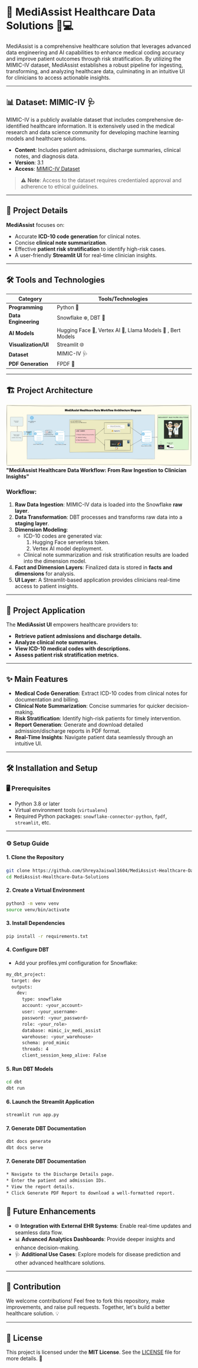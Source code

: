 # 🌟  MediAssist Healthcare Data Solutions 🏥💻

MediAssist is a comprehensive healthcare solution that leverages advanced data engineering and AI capabilities to enhance medical coding accuracy and improve patient outcomes through risk stratification. By utilizing the MIMIC-IV dataset, MediAssist establishes a robust pipeline for ingesting, transforming, and analyzing healthcare data, culminating in an intuitive UI for clinicians to access actionable insights.

---

## 📊 Dataset: MIMIC-IV 🩺

MIMIC-IV is a publicly available dataset that includes comprehensive de-identified healthcare information. It is extensively used in the medical research and data science community for developing machine learning models and healthcare solutions.

- **Content**: Includes patient admissions, discharge summaries, clinical notes, and diagnosis data.
- **Version**: 3.1
- **Access**: [MIMIC-IV Dataset](https://physionet.org/content/mimiciv/3.1/)

> ⚠️ **Note**: Access to the dataset requires credentialed approval and adherence to ethical guidelines.

---

## 📌 Project Details

**MediAssist** focuses on:
- Accurate **ICD-10 code generation** for clinical notes.
- Concise **clinical note summarization**.
- Effective **patient risk stratification** to identify high-risk cases.
- A user-friendly **Streamlit UI** for real-time clinician insights.

---

## 🛠️ Tools and Technologies

| **Category**          | **Tools/Technologies**                                                                 |
|-----------------------|---------------------------------------------------------------------------------------|
| **Programming**        | Python 🐍                                                                            |
| **Data Engineering**   | Snowflake ❄️, DBT 🔄                                                                   |
| **AI Models**          | Hugging Face 🤗, Vertex AI 🎯, Llama Models 🦙 , Bert Models                                        |
| **Visualization/UI**   | Streamlit 🌐                                                                          |
| **Dataset**            | MIMIC-IV 🩺                                                                            |
| **PDF Generation**     | FPDF 📄                                                                               |

---

## 🏗️ Project Architecture

![Architecture Diagram](https://github.com/ShreyaJaiswal1604/MediAssist-Healthcare-Data-Solutions/blob/main/images/Final-architecture%20-image.jpeg)  
**"MediAssist Healthcare Data Workflow: From Raw Ingestion to Clinician Insights"**

### Workflow:
1. **Raw Data Ingestion**: MIMIC-IV data is loaded into the Snowflake **raw layer**.
2. **Data Transformation**: DBT processes and transforms raw data into a **staging layer**.
3. **Dimension Modeling**:
   - ICD-10 codes are generated via:
     1. Hugging Face serverless token.
     2. Vertex AI model deployment.
   - Clinical note summarization and risk stratification results are loaded into the dimension model.
4. **Fact and Dimension Layers**: Finalized data is stored in **facts and dimensions** for analysis.
5. **UI Layer**: A Streamlit-based application provides clinicians real-time access to patient insights.

---

## 🌟 Project Application

The **MediAssist UI** empowers healthcare providers to:
- **Retrieve patient admissions and discharge details.**
- **Analyze clinical note summaries.**
- **View ICD-10 medical codes with descriptions.**
- **Assess patient risk stratification metrics.**

---

## ✨ Main Features

- **Medical Code Generation**: Extract ICD-10 codes from clinical notes for documentation and billing.
- **Clinical Note Summarization**: Concise summaries for quicker decision-making.
- **Risk Stratification**: Identify high-risk patients for timely intervention.
- **Report Generation**: Generate and download detailed admission/discharge reports in PDF format.
- **Real-Time Insights**: Navigate patient data seamlessly through an intuitive UI.

---

## 🛠️ Installation and Setup

### 🖥️ Prerequisites

- Python 3.8 or later
- Virtual environment tools (`virtualenv`)
- Required Python packages: `snowflake-connector-python`, `fpdf`, `streamlit`, etc.

---

### ⚙️ Setup Guide

#### **1. Clone the Repository**
```bash
git clone https://github.com/ShreyaJaiswal1604/MediAssist-Healthcare-Data-Solutions.git
cd MediAssist-Healthcare-Data-Solutions
```

#### **2. Create a Virtual Environment**
```bash
python3 -m venv venv
source venv/bin/activate
```

#### **3. Install Dependencies**
```bash
pip install -r requirements.txt

```

#### **4. Configure DBT**
- Add your profiles.yml configuration for Snowflake:
```bash
my_dbt_project:
  target: dev
  outputs:
    dev:
      type: snowflake
      account: <your_account>
      user: <your_username>
      password: <your_password>
      role: <your_role>
      database: mimic_iv_medi_assist
      warehouse: <your_warehouse>
      schema: prod_mimic
      threads: 4
      client_session_keep_alive: False

```
#### **5. Run DBT Models**
```bash
cd dbt
dbt run
```


#### **6. Launch the Streamlit Application**
```bash
streamlit run app.py
```

#### **7. Generate DBT Documentation**
```bash
dbt docs generate
dbt docs serve
```

#### **7. Generate DBT Documentation**
```bash
* Navigate to the Discharge Details page.
* Enter the patient and admission IDs.
* View the report details.
* Click Generate PDF Report to download a well-formatted report.
```


## 🚀 Future Enhancements

- 🌐 **Integration with External EHR Systems**: Enable real-time updates and seamless data flow.
- 📊 **Advanced Analytics Dashboards**: Provide deeper insights and enhance decision-making.
- 🩺 **Additional Use Cases**: Explore models for disease prediction and other advanced healthcare solutions.

---

## 🤝 Contribution

We welcome contributions! Feel free to fork this repository, make improvements, and raise pull requests. Together, let's build a better healthcare solution. 💡

---

## 📄 License

This project is licensed under the **MIT License**. See the [LICENSE](LICENSE) file for more details. 📜
